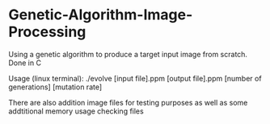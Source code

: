 # Genetic-Algorithm-Image-Processing
Using a genetic algorithm to produce a target input image from scratch. Done in C

Usage (linux terminal): ./evolve [input file].ppm [output file].ppm [number of generations] [mutation rate]

There are also addition image files for testing purposes as well as some addtitional memory usage checking files

